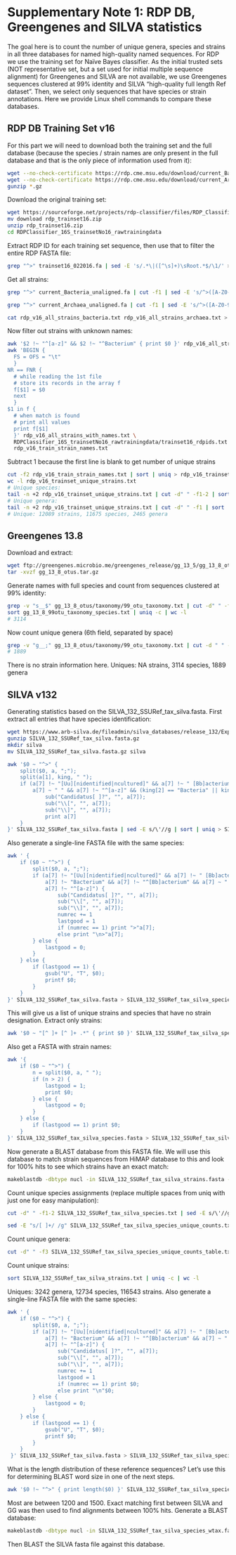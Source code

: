 # Supplementary Note 1: RDP DB, Greengenes and SILVA statistics

The goal here is to count the number of unique genera, species and strains in all three databases for named high-quality named sequences. For RDP we use the training set for Naïve Bayes classifier. As the initial trusted sets (NOT representative set, but a set used for initial multiple sequence alignment) for Greengenes and SILVA are not available, we use Greengenes sequences clustered at 99% identity and SILVA “high-quality full length Ref dataset”. Then, we select only sequences that have species or strain annotations. Here we provide Linux shell commands to compare these databases.

## RDP DB Training Set v16

For this part we will need to download both the training set and the full database (because the species / strain names are only present in the full database and that is the only piece of information used from it):

```sh
wget --no-check-certificate https://rdp.cme.msu.edu/download/current_Bacteria_unaligned.fa.gz
wget --no-check-certificate https://rdp.cme.msu.edu/download/current_Archaea_unaligned.fa.gz
gunzip *.gz
```
Download the original training set:

```sh
wget https://sourceforge.net/projects/rdp-classifier/files/RDP_Classifier_TrainingData/RDPClassifier_16S_trainsetNo16_rawtrainingdata.zip/download
mv download rdp_trainset16.zip
unzip rdp_trainset16.zip
cd RDPClassifier_16S_trainsetNo16_rawtrainingdata
```

Extract RDP ID for each training set sequence, then use that to filter the entire RDP FASTA file:

```sh
grep "^>" trainset16_022016.fa | sed -E 's/.*\|([^\s]+)\sRoot.*$/\1/' > trainset16_rdpids.txt
```

Get all strains:
```sh
grep "^>" current_Bacteria_unaligned.fa | cut -f1 | sed -E 's/^>([A-Z0-9]+) /\1\t/' | sed -E 's/;//g' > rdp_v16_all_strains_bacteria.txt

grep "^>" current_Archaea_unaligned.fa | cut -f1 | sed -E 's/^>([A-Z0-9]+) /\1\t/' | sed -E 's/;//g' > rdp_v16_all_strains_archaea.txt

cat rdp_v16_all_strains_bacteria.txt rdp_v16_all_strains_archaea.txt > rdp_v16_all_strains.txt
```

Now filter out strains with unknown names:

```sh
awk '$2 !~ "^[a-z]" && $2 !~ "^Bacterium" { print $0 }' rdp_v16_all_strains.txt > rdp_v16_all_strains_with_names.txt
awk 'BEGIN {
  FS = OFS = "\t"
  }
NR == FNR {
  # while reading the 1st file
  # store its records in the array f
  f[$1] = $0
  next
  }
$1 in f {
  # when match is found
  # print all values
  print f[$1]
  }' rdp_v16_all_strains_with_names.txt \
  RDPClassifier_16S_trainsetNo16_rawtrainingdata/trainset16_rdpids.txt > \
  rdp_v16_train_strain_names.txt
```

Subtract 1 because the first line is blank to get number of unique strains

```sh
cut -f2 rdp_v16_train_strain_names.txt | sort | uniq > rdp_v16_trainset_unique_strains.txt
wc -l rdp_v16_trainset_unique_strains.txt
# Unique species:
tail -n +2 rdp_v16_trainset_unique_strains.txt | cut -d" " -f1-2 | sort | uniq | wc -l
# Unique genera:
tail -n +2 rdp_v16_trainset_unique_strains.txt | cut -d" " -f1 | sort | uniq | wc -l
# Unique: 12089 strains, 11675 species, 2465 genera
```

## Greengenes 13.8

Download and extract:

```sh
wget ftp://greengenes.microbio.me/greengenes_release/gg_13_5/gg_13_8_otus.tar.gz
tar -xvzf gg_13_8_otus.tar.gz
```

Generate names with full species and count from sequences clustered at 99% identity:

```sh
grep -v "s__$" gg_13_8_otus/taxonomy/99_otu_taxonomy.txt | cut -d" " -f6,7 | sed -E 's/([gs]__|\;)//g' | sort | uniq > gg_13_8_99otu_taxonomy_species.txt
sort gg_13_8_99otu_taxonomy_species.txt | uniq -c | wc -l
# 3114
```

Now count unique genera (6th field, separated by space)

```sh
grep -v "g__;" gg_13_8_otus/taxonomy/99_otu_taxonomy.txt | cut -d " " -f6 | sed -E 's/([gs]__|\;)//g' | grep "^[A-Z][a-z]" | sort | uniq -c | wc -l
# 1889
```

There is no strain information here. Uniques: NA strains, 3114 species, 1889 genera

## SILVA v132

Generating statistics based on the SILVA_132_SSURef_tax_silva.fasta. First extract all entries that have species identification:

```sh
wget https://www.arb-silva.de/fileadmin/silva_databases/release_132/Exports/SILVA_132_SSURef_tax_silva.fasta.gz
gunzip SILVA_132_SSURef_tax_silva.fasta.gz
mkdir silva
mv SILVA_132_SSURef_tax_silva.fasta.gz silva

awk '$0 ~ "^>" { 
    split($0, a, ";"); 
    split(a[1], king, " ");
    if (a[7] !~ "[Uu][nidentified|ncultured]" && a[7] !~ " [Bb]acterium" && 
        a[7] ~ " " && a[7] !~ "^[a-z]" && (king[2] == "Bacteria" || king[2] == "Archaea") ) { 
            sub("Candidatus[ ]?", "", a[7]); 
            sub("\\[", "", a[7]); 
            sub("\\]", "", a[7]); 
            print a[7] 
    }
}' SILVA_132_SSURef_tax_silva.fasta | sed -E s/\'//g | sort | uniq > SILVA_132_SSURef_tax_silva_species.txt
```

Also generate a single-line FASTA file with the same species:

```sh
awk ' { 
    if ($0 ~ "^>") {
        split($0, a, ";"); 
        if (a[7] !~ "[Uu][nidentified|ncultured]" && a[7] !~ " [Bb]acterium" && 
            a[7] !~ "Bacterium" && a[7] !~ "^[Bb]acterium" && a[7] ~ " " && 
            a[7] !~ "^[a-z]") { 
                sub("Candidatus[ ]?", "", a[7]); 
                sub("\\[", "", a[7]); 
                sub("\\]", "", a[7]);
                numrec += 1
                lastgood = 1
                if (numrec == 1) print ">"a[7];
                else print "\n>"a[7];
        } else {
            lastgood = 0;    
        }        
    } else {
        if (lastgood == 1) {
            gsub("U", "T", $0);
            printf $0;
        }
    }
}' SILVA_132_SSURef_tax_silva.fasta > SILVA_132_SSURef_tax_silva_species.fasta
```

This will give us a list of unique strains and species that have no strain designation. Extract only strains:

```sh
awk '$0 ~ "[^ ]+ [^ ]+ .*" { print $0 }' SILVA_132_SSURef_tax_silva_species.txt | sort | uniq > SILVA_132_SSURef_tax_silva_strains.txt
```

Also get a FASTA with strain names:

```sh
awk '{
    if ($0 ~ "^>") {
        n = split($0, a, " ");
        if (n > 2) {
            lastgood = 1;
            print $0;
        } else {
            lastgood = 0;
        }
    } else {
        if (lastgood == 1) print $0;
    }
}' SILVA_132_SSURef_tax_silva_species.fasta > SILVA_132_SSURef_tax_silva_strains.fasta
```

Now generate a BLAST database from this FASTA file. We will use this database to match strain sequences from HiMAP database to this and look for 100% hits to see which strains have an exact match:

```sh
makeblastdb -dbtype nucl -in SILVA_132_SSURef_tax_silva_strains.fasta -out SILVA_132_SSURef_tax_silva_strains
```

Count unique species assignments (replace multiple spaces from uniq with just one for easy manipulation):

```sh
cut -d" " -f1-2 SILVA_132_SSURef_tax_silva_species.txt | sed -E s/\'//g | grep -v "sp\.$" | sort | uniq -c > SILVA_132_SSURef_tax_silva_species_unique_counts.txt

sed -E "s/[ ]+/ /g" SILVA_132_SSURef_tax_silva_species_unique_counts.txt > SILVA_132_SSURef_tax_silva_species_unique_counts_table.txt
```

Count unique genera:

```sh
cut -d" " -f3 SILVA_132_SSURef_tax_silva_species_unique_counts_table.txt | sort | uniq -c | sed -E 's/[ ]+/ /g' > SILVA_132_SSURef_tax_silva_genus_unique_counts_table.txt
```

Count unique strains:

```sh
sort SILVA_132_SSURef_tax_silva_strains.txt | uniq -c | wc -l
```

Uniques: 3242 genera, 12734 species, 116543 strains.
Also generate a single-line FASTA file with the same species:

```sh
awk ' { 
    if ($0 ~ "^>") {
        split($0, a, ";"); 
        if (a[7] !~ "[Uu][nidentified|ncultured]" && a[7] !~ " [Bb]acterium" && 
            a[7] !~ "Bacterium" && a[7] !~ "^[Bb]acterium" && a[7] ~ " " && 
            a[7] !~ "^[a-z]") { 
                sub("Candidatus[ ]?", "", a[7]); 
                sub("\\[", "", a[7]); 
                sub("\\]", "", a[7]);
                numrec += 1
                lastgood = 1
                if (numrec == 1) print $0;
                else print "\n"$0;
        } else {
            lastgood = 0;    
        }        
    } else {
        if (lastgood == 1) {
            gsub("U", "T", $0);
            printf $0;
        }
    }
 }' SILVA_132_SSURef_tax_silva.fasta > SILVA_132_SSURef_tax_silva_species_wtax.fasta
```

What is the length distribution of these reference sequences? Let’s use this for determining BLAST word size in one of the next steps.

```sh
awk '$0 !~ "^>" { print length($0) }' SILVA_132_SSURef_tax_silva_species_wtax.fasta | sort -g | uniq -c | less
```

Most are between 1200 and 1500. Exact matching first between SILVA and GG was then used to find alignments between 100% hits. Generate a BLAST database:

```sh
makeblastdb -dbtype nucl -in SILVA_132_SSURef_tax_silva_species_wtax.fasta -out SILVA_132_SSURef_tax_silva_species_wtax
```

Then BLAST the SILVA fasta file against this database.
